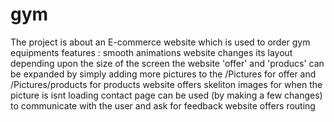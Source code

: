 # gym
The project is about an E-commerce website which is used to order gym equipments 
features :
  smooth animations
  website changes its layout depending upon the size of the screen 
  the website 'offer' and 'producs' can be expanded by simply adding more pictures to the /Pictures for offer and /Pictures/products for products
  website offers skeliton images for when the picture is isnt loading 
  contact page can be used (by making a few changes) to communicate with the user and ask for feedback 
  website offers routing
